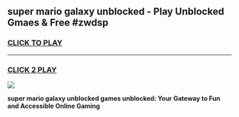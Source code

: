 
## super mario galaxy unblocked - Play Unblocked Gmaes & Free #zwdsp
<h3>
<a href="https://news.freeplayer.one?title=super_mario_galaxy_unblocked&ref=24F">CLICK TO PLAY</a></h3>
<hr>

<h3>
<a href="https://news.freeplayer.one?title=super_mario_galaxy_unblocked&ref=24F">CLICK 2 PLAY</a>
  
</h3>

<a href="https://news.freeplayer.one?title=super_mario_galaxy_unblocked&ref=24F/"><img src="https://clearcache.store/games.png"></a>


**super mario galaxy unblocked games unblocked: Your Gateway to Fun and Accessible Online Gaming**
